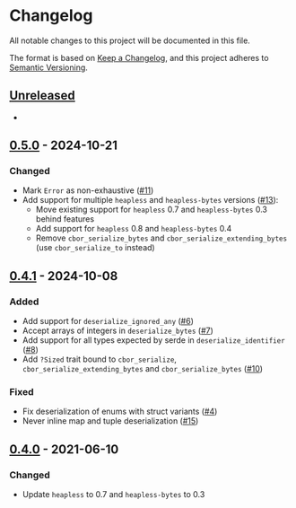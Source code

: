 # Changelog

All notable changes to this project will be documented in this file.

The format is based on [Keep a Changelog](https://keepachangelog.com/en/1.0.0/),
and this project adheres to [Semantic Versioning](https://semver.org/spec/v2.0.0.html).

## [Unreleased][]

[Unreleased]: https://github.com/trussed-dev/cbor-smol/compare/0.5.0...HEAD

-

## [0.5.0][] - 2024-10-21

[0.5.0]: https://github.com/trussed-dev/cbor-smol/compare/0.4.1...0.5.0

### Changed

- Mark `Error` as non-exhaustive ([#11](https://github.com/trussed-dev/cbor-smol/issues/11))
- Add support for multiple `heapless` and `heapless-bytes` versions ([#13](https://github.com/trussed-dev/cbor-smol/pull/13)):
  - Move existing support for `heapless` 0.7 and `heapless-bytes` 0.3 behind features
  - Add support for `heapless` 0.8 and `heapless-bytes` 0.4
  - Remove `cbor_serialize_bytes` and `cbor_serialize_extending_bytes` (use `cbor_serialize_to` instead)

## [0.4.1][] - 2024-10-08

[0.4.1]: https://github.com/trussed-dev/cbor-smol/compare/0.4.0...0.4.1

### Added

- Add support for `deserialize_ignored_any` ([#6](https://github.com/trussed-dev/cbor-smol/pull/6))
- Accept arrays of integers in `deserialize_bytes` ([#7](https://github.com/trussed-dev/cbor-smol/pull/7))
- Add support for all types expected by serde in `deserialize_identifier` ([#8](https://github.com/trussed-dev/cbor-smol/pull/8))
- Add `?Sized` trait bound to `cbor_serialize`, `cbor_serialize_extending_bytes` and `cbor_serialize_bytes` ([#10](https://github.com/trussed-dev/cbor-smol/pull/10))

### Fixed

- Fix deserialization of enums with struct variants ([#4](https://github.com/trussed-dev/cbor-smol/pull/4))
- Never inline map and tuple deserialization ([#15](https://github.com/trussed-dev/cbor-smol/pull/15))

## [0.4.0][] - 2021-06-10

[0.4.0]: https://github.com/trussed-dev/cbor-smol/compare/0.3.1...0.4.0

### Changed

- Update `heapless` to 0.7 and `heapless-bytes` to 0.3
